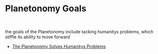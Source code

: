 # Planetonomy Goals

&nbsp;
&nbsp;

the goals of the Planetonomy include tacking humanitys problems, which stiffle its ability to move forward  

* [The Planetonomy Solves Humanitys Problems][humanitys_problems]


&nbsp;
&nbsp;
&nbsp;


[humanitys_problems]: https://github.com/ernest-bruce/participatory-humanistic-economy/blob/master/goals/humanitys_problems.md#the-participatory-humanistic-economy-solves-humanitys-problems
